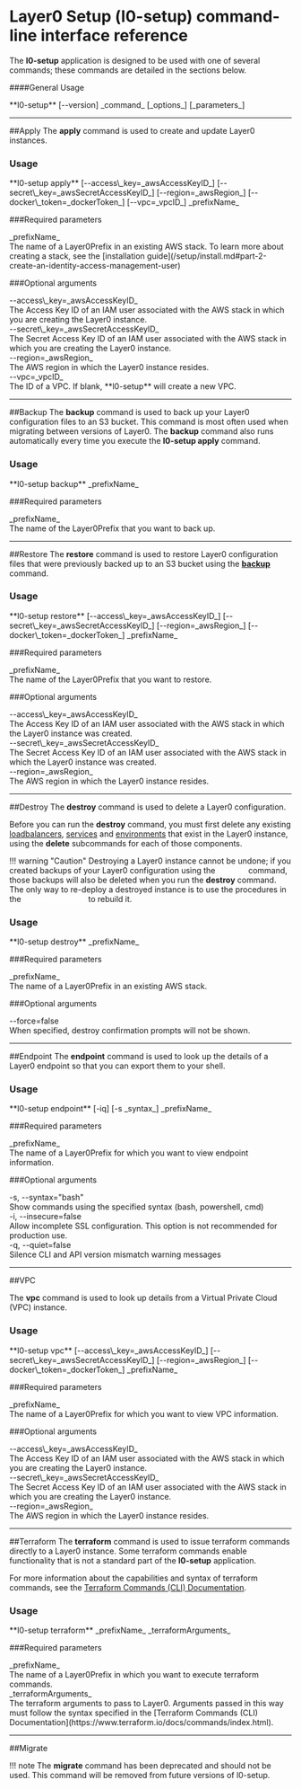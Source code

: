 # Layer0 Setup (l0-setup) command-line interface reference

The **l0-setup** application is designed to be used with one of several commands; these commands are detailed in the sections below.

####General Usage
<div class="divTable">
  <div class="divRow">
    <div class="divCellNoPadding">**l0-setup** [--version] _command_ [_options_] [_parameters_]</div>
  </div>
</div>

---

##Apply
The **apply** command is used to create and update Layer0 instances.

### Usage
<div class="divTable">
  <div class="divRow">
    <div class="divCellNoPadding">**l0-setup apply** [--access\_key=_awsAccessKeyID_] [--secret\_key=_awsSecretAccessKeyID_] [--region=_awsRegion_] [--docker\_token=_dockerToken_] [--vpc=_vpcID_] _prefixName_</div>
  </div>
</div>

###Required parameters
<div class="divTable">
  <div class="divRow">
    <div class="divCellNoWrap">_prefixName_</div>
    <div class="divCell">The name of a Layer0Prefix in an existing AWS stack. To learn more about creating a stack, see the [installation guide](/setup/install.md#part-2-create-an-identity-access-management-user)</div>
  </div>
</div>

###Optional arguments
<div class="divTable">
  <div class="divRow">
    <div class="divCellNoWrap">--access\_key=_awsAccessKeyID_</div>
    <div class="divCell">The Access Key ID of an IAM user associated with the AWS stack in which you are creating the Layer0 instance.</div>
  </div>
  <div class="divRow">
    <div class="divCellNoWrap">--secret\_key=_awsSecretAccessKeyID_</div>
    <div class="divCell">The Secret Access Key ID of an IAM user associated with the AWS stack in which you are creating the Layer0 instance.</div>
  </div>
  <div class="divRow">
    <div class="divCellNoWrap">--region=_awsRegion_</div>
    <div class="divCell">The AWS region in which the Layer0 instance resides.</div>
  </div>
  <div class="divRow">
    <div class="divCellNoWrap">--vpc=_vpcID_</div>
    <div class="divCell">The ID of a VPC. If blank, **l0-setup** will create a new VPC.</div>
  </div>
</div>

---

##Backup
The **backup** command is used to back up your Layer0 configuration files to an S3 bucket. This command is most often used when migrating between versions of Layer0. The **backup** command also runs automatically every time you execute the **l0-setup apply** command.

### Usage
<div class="divTable">
  <div class="divRow">
    <div class="divCellNoPadding">**l0-setup backup** _prefixName_</div>
  </div>
</div>

###Required parameters
<div class="divTable">
  <div class="divRow">
    <div class="divCellNoWrap">_prefixName_</div>
    <div class="divCell">The name of the Layer0Prefix that you want to back up.</div>
  </div>
</div>

---

##Restore
The **restore** command is used to restore Layer0 configuration files that were previously backed up to an S3 bucket using the [**backup**](#backup) command.

### Usage
<div class="divTable">
  <div class="divRow">
    <div class="divCellNoPadding">**l0-setup restore** [--access\_key=_awsAccessKeyID_] [--secret\_key=_awsSecretAccessKeyID_] [--region=_awsRegion_] [--docker\_token=_dockerToken_] _prefixName_</div>
  </div>
</div>

###Required parameters
<div class="divTable">
  <div class="divRow">
    <div class="divCellNoWrap">_prefixName_</div>
    <div class="divCell">The name of the Layer0Prefix that you want to restore.</div>
  </div>
</div>

###Optional arguments
<div class="divTable">
  <div class="divRow">
    <div class="divCellNoWrap">--access\_key=_awsAccessKeyID_</div>
    <div class="divCell">The Access Key ID of an IAM user associated with the AWS stack in which the Layer0 instance was created.</div>
  </div>
  <div class="divRow">
    <div class="divCellNoWrap">--secret\_key=_awsSecretAccessKeyID_</div>
    <div class="divCell">The Secret Access Key ID of an IAM user associated with the AWS stack in which the Layer0 instance was created.</div>
  </div>
  <div class="divRow">
    <div class="divCellNoWrap">--region=_awsRegion_</div>
    <div class="divCell">The AWS region in which the Layer0 instance resides.</div>
  </div>
</div>

---

##Destroy
The **destroy** command is used to delete a Layer0 configuration.

Before you can run the **destroy** command, you must first delete any existing [loadbalancers](/cli/#loadbalancer-delete), [services](/cli/#service-delete) and [environments](/cli/#environment-delete) that exist in the Layer0 instance, using the **delete** subcommands for each of those components.

!!! warning "Caution"
	Destroying a Layer0 instance cannot be undone; if you created backups of your Layer0 configuration using the <a href="#backup" style="color:#ffffff;">**backup**</a> command, those backups will also be deleted when you run the **destroy** command. The only way to re-deploy a destroyed instance is to use the procedures in the <a href="/setup/install" style="color:#ffffff;">installation guide</a> to rebuild it.

### Usage
<div class="divTable">
  <div class="divRow">
    <div class="divCellNoPadding">**l0-setup destroy** _prefixName_</div>
  </div>
</div>

###Required parameters
<div class="divTable">
  <div class="divRow">
    <div class="divCellNoWrap">_prefixName_</div>
    <div class="divCell">The name of a Layer0Prefix in an existing AWS stack.</div>
  </div>
</div>

###Optional arguments
<div class="divTable">
  <div class="divRow">
    <div class="divCellNoWrap">--force=false</div>
    <div class="divCell">When specified, destroy confirmation prompts will not be shown.</div>
  </div>
</div>

---

##Endpoint
The **endpoint** command is used to look up the details of a Layer0 endpoint so that you can export them to your shell.

### Usage
<div class="divTable">
  <div class="divRow">
    <div class="divCellNoPadding">**l0-setup endpoint** [-iq] [-s _syntax_] _prefixName_</div>
  </div>
</div>

###Required parameters
<div class="divTable">
  <div class="divRow">
    <div class="divCellNoWrap">_prefixName_</div>
    <div class="divCell">The name of a Layer0Prefix for which you want to view endpoint information.</div>
  </div>
</div>

###Optional arguments
<div class="divTable">
  <div class="divRow">
    <div class="divCellNoWrap">-s, --syntax="bash"</div>
    <div class="divCell">Show commands using the specified syntax (bash, powershell, cmd)</div>
  </div>
  <div class="divRow">
    <div class="divCellNoWrap">-i, --insecure=false</div>
    <div class="divCell">Allow incomplete SSL configuration. This option is not recommended for production use.</div>
  </div>
  <div class="divRow">
    <div class="divCellNoWrap">-q, --quiet=false</div>
    <div class="divCell">Silence CLI and API version mismatch warning messages</div>
  </div>
</div>

---

##VPC

The **vpc** command is used to look up details from a Virtual Private Cloud (VPC) instance.

### Usage
<div class="divTable">
  <div class="divRow">
    <div class="divCellNoPadding">**l0-setup vpc** [--access\_key=_awsAccessKeyID_] [--secret\_key=_awsSecretAccessKeyID_] [--region=_awsRegion_] [--docker\_token=_dockerToken_] _prefixName_</div>
  </div>
</div>

###Required parameters
<div class="divTable">
  <div class="divRow">
    <div class="divCellNoWrap">_prefixName_</div>
    <div class="divCell">The name of a Layer0Prefix for which you want to view VPC information.</div>
  </div>
</div>

###Optional arguments
<div class="divTable">
  <div class="divRow">
    <div class="divCellNoWrap">--access\_key=_awsAccessKeyID_</div>
    <div class="divCell">The Access Key ID of an IAM user associated with the AWS stack in which you are creating the Layer0 instance.</div>
  </div>
  <div class="divRow">
    <div class="divCellNoWrap">--secret\_key=_awsSecretAccessKeyID_</div>
    <div class="divCell">The Secret Access Key ID of an IAM user associated with the AWS stack in which you are creating the Layer0 instance.</div>
  </div>
  <div class="divRow">
    <div class="divCellNoWrap">--region=_awsRegion_</div>
    <div class="divCell">The AWS region in which the Layer0 instance resides.</div>
  </div>
</div>

---

##Terraform
The **terraform** command is used to issue terraform commands directly to a Layer0 instance. Some terraform commands enable functionality that is not a standard part of the **l0-setup** application.

For more information about the capabilities and syntax of terraform commands, see the [Terraform Commands (CLI) Documentation](https://www.terraform.io/docs/commands/index.html).

### Usage
<div class="divTable">
  <div class="divRow">
    <div class="divCellNoPadding">**l0-setup terraform** _prefixName_ _terraformArguments_</div>
  </div>
</div>

###Required parameters
<div class="divTable">
  <div class="divRow">
    <div class="divCellNoWrap">_prefixName_</div>
    <div class="divCell">The name of a Layer0Prefix in which you want to execute terraform commands.</div>
  </div>
  <div class="divRow">
    <div class="divCellNoWrap">_terraformArguments_</div>
    <div class="divCell">The terraform arguments to pass to Layer0. Arguments passed in this way must follow the syntax specified in the [Terraform Commands (CLI) Documentation](https://www.terraform.io/docs/commands/index.html).</div>
  </div>
</div>

---

##Migrate

!!! note
	The **migrate** command has been deprecated and should not be used. This command will be removed from future versions of l0-setup.
